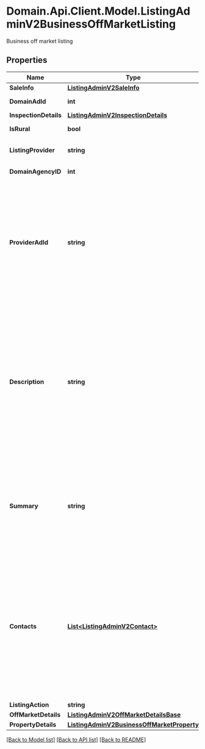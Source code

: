 # Domain.Api.Client.Model.ListingAdminV2BusinessOffMarketListing
Business off market listing
## Properties

Name | Type | Description | Notes
------------ | ------------- | ------------- | -------------
**SaleInfo** | [**ListingAdminV2SaleInfo**](ListingAdminV2SaleInfo.md) |  | [optional] 
**DomainAdId** | **int** | Domain Ad ID | [optional] [readonly] 
**InspectionDetails** | [**ListingAdminV2InspectionDetails**](ListingAdminV2InspectionDetails.md) |  | [optional] 
**IsRural** | **bool** | True if the property is rural | [optional] [readonly] 
**ListingProvider** | **string** | A string identifying the data provider | [optional] 
**DomainAgencyID** | **int** | The Domain Agency ID | 
**ProviderAdId** | **string** | External Advertisement Id of up to 50 characters will be stored.&lt;br /&gt;  This value is used to identify an Advertisement for updates and should be unique for listing provider.&lt;br /&gt;  This value is case-insensitive (meaning AAAA will update aaaa). | 
**Description** | **string** | Description of the property.  6000 characters in length. The following HTML elements are permitted: &amp;lt;br /&amp;gt;, &amp;lt;p&amp;gt;&amp;lt;/p&amp;gt;, &amp;amp;nbsp;. HTML must be well-formed.  Carriage Returns are interpreted as line breaks. Foreign characters must be HTML encoded, e.g., façade for façade | [optional] 
**Summary** | **string** | &#39;Headline&#39; Any HTML stripped out.  If the Summary is less than 80 characters long then the description is concatenated to it and the total trimmed to 250 characters. | [optional] 
**Contacts** | [**List&lt;ListingAdminV2Contact&gt;**](ListingAdminV2Contact.md) | Minimum required attributes: First name, last name and E-mail.  If the DomainAgentId is provided, contact information will be based on the existing agent found for that id.  Otherwise first name, last name and email will be used to find the matching contact. A new contact will be created if no contact can be found. | [optional] 
**ListingAction** | **string** | Sale or Rent | 
**OffMarketDetails** | [**ListingAdminV2OffMarketDetailsBase**](ListingAdminV2OffMarketDetailsBase.md) |  | 
**PropertyDetails** | [**ListingAdminV2BusinessOffMarketProperty**](ListingAdminV2BusinessOffMarketProperty.md) |  | 

[[Back to Model list]](../README.md#documentation-for-models) [[Back to API list]](../README.md#documentation-for-api-endpoints) [[Back to README]](../README.md)


